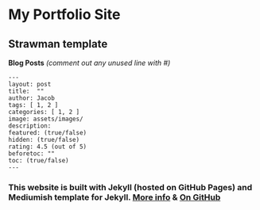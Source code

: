 # My Portfolio Site

## Strawman template

**Blog Posts** _(comment out any unused line with #)_

```
---
layout: post
title:  ""
author: Jacob
tags: [ 1, 2 ]
categories: [ 1, 2 ]
image: assets/images/
description:
featured: (true/false)
hidden: (true/false)
rating: 4.5 (out of 5)
beforetoc: ""
toc: (true/false)
---
```
### This website is built with Jekyll (hosted on GitHub Pages) and Mediumish template for Jekyll. [More info](https://bootstrapstarter.com/bootstrap-templates/template-mediumish-bootstrap-jekyll/) & [On GitHub](https://github.com/wowthemesnet/mediumish-theme-jekyll)
